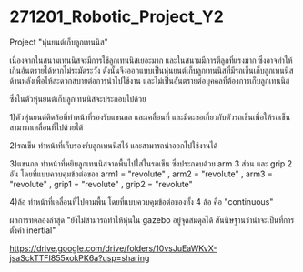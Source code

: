 # 271201_Robotic_Project_Y2

Project "หุ่นยนต์เก็บลูกเทนนิส"

เนื่องจากในสนามเทนนิสจะมีการใช้ลูกเทนนิสเยอะมาก และในสนามมีการตีลูกที่แรงมาก ซึ่งอาจทำให้เกินอันตรายได้หากไม่ระมัดระวัง
ดังนั้นจึงออกแบบเป็นหุ่นยนต์เก็บลูกเทนนิสที่มีรถเข็นเก็บลูกเทนนิสด้านหลังเพื่อให้สะดวกสบายต่อการนำไปใช้งาน และไม่เป็นอันตรายต่อบุคคลที่ต้องการเก็บลูกเทนนิส

ซึ่งในตัวหุ่นยนต์เก็บลูกเทนนิสจะประกอบไปด้วย 

1)ตัวหุ่นยนต์ติดล้อที่ทำหน้าที่รองรับแขนกล และเคลื่อนที่ และมีตะขอเกี่ยวกับตัวรถเข็นเพื่อให้รถเข็นสามารถเคลื่อนที่ไปด้วยได้

2)รถเข็น ทำหน้าที่เก็บรองรับลูกเทนนิสไว้ และสามารถนำออกไปใช้งานได้

3)แขนกล ทำหน้าที่หยิบลูกเทนนิสจากพื้นไปใส่ในรถเข็น ซึ่งประกอบด้วย arm 3 ส่วน และ grip 2 อัน โดยที่แบบควบคุมข้อต่อของ arm1 = "revolute" ,  arm2 = "revolute" , arm3 = "revolute" ,  grip1 = "revolute" ,  grip2 = "revolute"

4)ล้อ ทำหน้าที่เคลื่อนที่ไปตามพื้น โดยที่แบบควบคุมข้อต่อของทั้ง 4 ล้อ คือ "continuous"


ผลการทดลองล่าสุด "ยังไม่สามารถทำให้หุ่นใน gazebo อยู่จุดสมดุลได้ สันนิษฐานว่าน่าจะเป็นที่การตั้งค่า inertial"


https://drive.google.com/drive/folders/10vsJuEaWKvX-jsaSckTTFI855xokPK6a?usp=sharing
